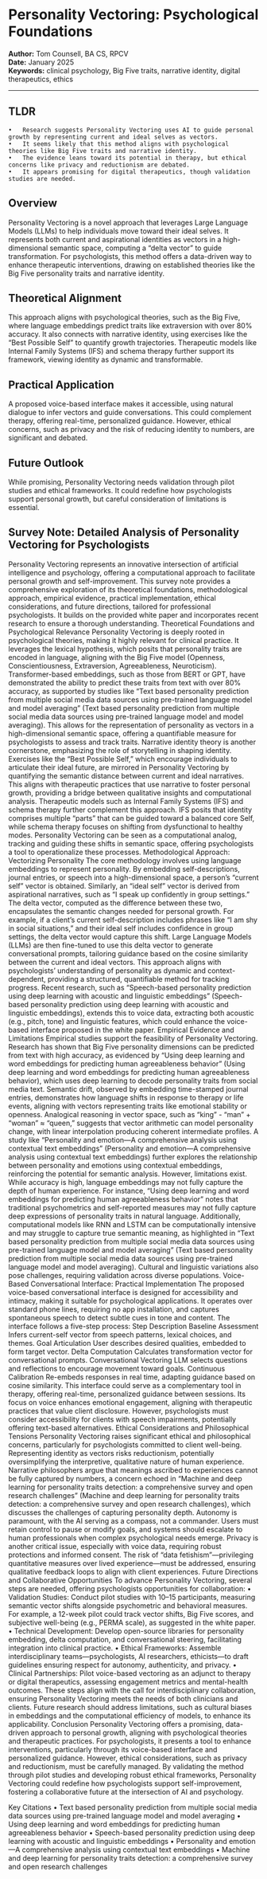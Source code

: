 # Personality Vectoring: Psychological Foundations

**Author:** Tom Counsell, BA CS, RPCV  
**Date:** January 2025  
**Keywords:** clinical psychology, Big Five traits, narrative identity, digital therapeutics, ethics

---

## TLDR
	•	Research suggests Personality Vectoring uses AI to guide personal growth by representing current and ideal selves as vectors.
	•	It seems likely that this method aligns with psychological theories like Big Five traits and narrative identity.
	•	The evidence leans toward its potential in therapy, but ethical concerns like privacy and reductionism are debated.
	•	It appears promising for digital therapeutics, though validation studies are needed.

## Overview

Personality Vectoring is a novel approach that leverages Large Language Models (LLMs) to help individuals move toward their ideal selves. It represents both current and aspirational identities as vectors in a high-dimensional semantic space, computing a “delta vector” to guide transformation. For psychologists, this method offers a data-driven way to enhance therapeutic interventions, drawing on established theories like the Big Five personality traits and narrative identity.
## Theoretical Alignment

This approach aligns with psychological theories, such as the Big Five, where language embeddings predict traits like extraversion with over 80% accuracy. It also connects with narrative identity, using exercises like the “Best Possible Self” to quantify growth trajectories. Therapeutic models like Internal Family Systems (IFS) and schema therapy further support its framework, viewing identity as dynamic and transformable.
## Practical Application

A proposed voice-based interface makes it accessible, using natural dialogue to infer vectors and guide conversations. This could complement therapy, offering real-time, personalized guidance. However, ethical concerns, such as privacy and the risk of reducing identity to numbers, are significant and debated.
## Future Outlook

While promising, Personality Vectoring needs validation through pilot studies and ethical frameworks. It could redefine how psychologists support personal growth, but careful consideration of limitations is essential.

## Survey Note: Detailed Analysis of Personality Vectoring for Psychologists
Personality Vectoring represents an innovative intersection of artificial intelligence and psychology, offering a computational approach to facilitate personal growth and self-improvement. This survey note provides a comprehensive exploration of its theoretical foundations, methodological approach, empirical evidence, practical implementation, ethical considerations, and future directions, tailored for professional psychologists. It builds on the provided white paper and incorporates recent research to ensure a thorough understanding.
Theoretical Foundations and Psychological Relevance
Personality Vectoring is deeply rooted in psychological theories, making it highly relevant for clinical practice. It leverages the lexical hypothesis, which posits that personality traits are encoded in language, aligning with the Big Five model (Openness, Conscientiousness, Extraversion, Agreeableness, Neuroticism). Transformer-based embeddings, such as those from BERT or GPT, have demonstrated the ability to predict these traits from text with over 80% accuracy, as supported by studies like “Text based personality prediction from multiple social media data sources using pre-trained language model and model averaging” (Text based personality prediction from multiple social media data sources using pre-trained language model and model averaging). This allows for the representation of personality as vectors in a high-dimensional semantic space, offering a quantifiable measure for psychologists to assess and track traits.
Narrative identity theory is another cornerstone, emphasizing the role of storytelling in shaping identity. Exercises like the “Best Possible Self,” which encourage individuals to articulate their ideal future, are mirrored in Personality Vectoring by quantifying the semantic distance between current and ideal narratives. This aligns with therapeutic practices that use narrative to foster personal growth, providing a bridge between qualitative insights and computational analysis.
Therapeutic models such as Internal Family Systems (IFS) and schema therapy further complement this approach. IFS posits that identity comprises multiple “parts” that can be guided toward a balanced core Self, while schema therapy focuses on shifting from dysfunctional to healthy modes. Personality Vectoring can be seen as a computational analog, tracking and guiding these shifts in semantic space, offering psychologists a tool to operationalize these processes.
Methodological Approach: Vectorizing Personality
The core methodology involves using language embeddings to represent personality. By embedding self-descriptions, journal entries, or speech into a high-dimensional space, a person’s “current self” vector is obtained. Similarly, an “ideal self” vector is derived from aspirational narratives, such as “I speak up confidently in group settings.” The delta vector, computed as the difference between these two, encapsulates the semantic changes needed for personal growth.
For example, if a client’s current self-description includes phrases like “I am shy in social situations,” and their ideal self includes confidence in group settings, the delta vector would capture this shift. Large Language Models (LLMs) are then fine-tuned to use this delta vector to generate conversational prompts, tailoring guidance based on the cosine similarity between the current and ideal vectors. This approach aligns with psychologists’ understanding of personality as dynamic and context-dependent, providing a structured, quantifiable method for tracking progress.
Recent research, such as “Speech-based personality prediction using deep learning with acoustic and linguistic embeddings” (Speech-based personality prediction using deep learning with acoustic and linguistic embeddings), extends this to voice data, extracting both acoustic (e.g., pitch, tone) and linguistic features, which could enhance the voice-based interface proposed in the white paper.
Empirical Evidence and Limitations
Empirical studies support the feasibility of Personality Vectoring. Research has shown that Big Five personality dimensions can be predicted from text with high accuracy, as evidenced by “Using deep learning and word embeddings for predicting human agreeableness behavior” (Using deep learning and word embeddings for predicting human agreeableness behavior), which uses deep learning to decode personality traits from social media text. Semantic drift, observed by embedding time-stamped journal entries, demonstrates how language shifts in response to therapy or life events, aligning with vectors representing traits like emotional stability or openness.
Analogical reasoning in vector space, such as “king” - “man” + “woman” ≈ “queen,” suggests that vector arithmetic can model personality change, with linear interpolation producing coherent intermediate profiles. A study like “Personality and emotion—A comprehensive analysis using contextual text embeddings” (Personality and emotion—A comprehensive analysis using contextual text embeddings) further explores the relationship between personality and emotions using contextual embeddings, reinforcing the potential for semantic analysis.
However, limitations exist. While accuracy is high, language embeddings may not fully capture the depth of human experience. For instance, “Using deep learning and word embeddings for predicting human agreeableness behavior” notes that traditional psychometrics and self-reported measures may not fully capture deep expressions of personality traits in natural language. Additionally, computational models like RNN and LSTM can be computationally intensive and may struggle to capture true semantic meaning, as highlighted in “Text based personality prediction from multiple social media data sources using pre-trained language model and model averaging” (Text based personality prediction from multiple social media data sources using pre-trained language model and model averaging). Cultural and linguistic variations also pose challenges, requiring validation across diverse populations.
Voice-Based Conversational Interface: Practical Implementation
The proposed voice-based conversational interface is designed for accessibility and intimacy, making it suitable for psychological applications. It operates over standard phone lines, requiring no app installation, and captures spontaneous speech to detect subtle cues in tone and content. The interface follows a five-step process:
Step
Description
Baseline Assessment
Infers current-self vector from speech patterns, lexical choices, and themes.
Goal Articulation
User describes desired qualities, embedded to form target vector.
Delta Computation
Calculates transformation vector for conversational prompts.
Conversational Vectoring
LLM selects questions and reflections to encourage movement toward goals.
Continuous Calibration
Re-embeds responses in real time, adapting guidance based on cosine similarity.
This interface could serve as a complementary tool in therapy, offering real-time, personalized guidance between sessions. Its focus on voice enhances emotional engagement, aligning with therapeutic practices that value client disclosure. However, psychologists must consider accessibility for clients with speech impairments, potentially offering text-based alternatives.
Ethical Considerations and Philosophical Tensions
Personality Vectoring raises significant ethical and philosophical concerns, particularly for psychologists committed to client well-being. Representing identity as vectors risks reductionism, potentially oversimplifying the interpretive, qualitative nature of human experience. Narrative philosophers argue that meanings ascribed to experiences cannot be fully captured by numbers, a concern echoed in “Machine and deep learning for personality traits detection: a comprehensive survey and open research challenges” (Machine and deep learning for personality traits detection: a comprehensive survey and open research challenges), which discusses the challenges of capturing personality depth.
Autonomy is paramount, with the AI serving as a compass, not a commander. Users must retain control to pause or modify goals, and systems should escalate to human professionals when complex psychological needs emerge. Privacy is another critical issue, especially with voice data, requiring robust protections and informed consent. The risk of “data fetishism”—privileging quantitative measures over lived experience—must be addressed, ensuring qualitative feedback loops to align with client experiences.
Future Directions and Collaborative Opportunities
To advance Personality Vectoring, several steps are needed, offering psychologists opportunities for collaboration:
	•	Validation Studies: Conduct pilot studies with 10–15 participants, measuring semantic vector shifts alongside psychometric and behavioral measures. For example, a 12-week pilot could track vector shifts, Big Five scores, and subjective well-being (e.g., PERMA scale), as suggested in the white paper.
	•	Technical Development: Develop open-source libraries for personality embedding, delta computation, and conversational steering, facilitating integration into clinical practice.
	•	Ethical Frameworks: Assemble interdisciplinary teams—psychologists, AI researchers, ethicists—to draft guidelines ensuring respect for autonomy, authenticity, and privacy.
	•	Clinical Partnerships: Pilot voice-based vectoring as an adjunct to therapy or digital therapeutics, assessing engagement metrics and mental-health outcomes.
These steps align with the call for interdisciplinary collaboration, ensuring Personality Vectoring meets the needs of both clinicians and clients. Future research should address limitations, such as cultural biases in embeddings and the computational efficiency of models, to enhance its applicability.
Conclusion
Personality Vectoring offers a promising, data-driven approach to personal growth, aligning with psychological theories and therapeutic practices. For psychologists, it presents a tool to enhance interventions, particularly through its voice-based interface and personalized guidance. However, ethical considerations, such as privacy and reductionism, must be carefully managed. By validating the method through pilot studies and developing robust ethical frameworks, Personality Vectoring could redefine how psychologists support self-improvement, fostering a collaborative future at the intersection of AI and psychology.

Key Citations
	•	Text based personality prediction from multiple social media data sources using pre-trained language model and model averaging
	•	Using deep learning and word embeddings for predicting human agreeableness behavior
	•	Speech-based personality prediction using deep learning with acoustic and linguistic embeddings
	•	Personality and emotion—A comprehensive analysis using contextual text embeddings
	•	Machine and deep learning for personality traits detection: a comprehensive survey and open research challenges
